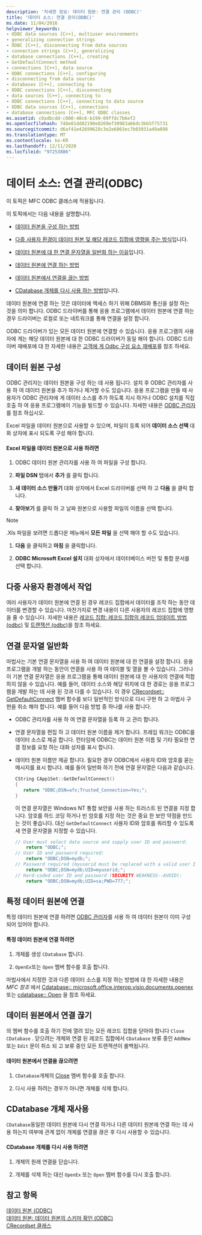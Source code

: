 ```yaml
---
description: '자세한 정보: 데이터 원본: 연결 관리 (ODBC)'
title: '데이터 소스: 연결 관리(ODBC)'
ms.date: 11/04/2016
helpviewer_keywords:
- ODBC data sources [C++], multiuser environments
- generalizing connection strings
- ODBC [C++], disconnecting from data sources
- connection strings [C++], generalizing
- database connections [C++], creating
- GetDefaultConnect method
- connections [C++], data source
- ODBC connections [C++], configuring
- disconnecting from data sources
- databases [C++], connecting to
- ODBC connections [C++], disconnecting
- data sources [C++], connecting to
- ODBC connections [C++], connecting to data source
- ODBC data sources [C++], connections
- database connections [C++], MFC ODBC classes
ms.assetid: c0adbcdd-c000-40c6-b199-09ffdc7b6ef2
ms.openlocfilehash: 748e81dd82190e8269ef30983a66dc3bb5f75731
ms.sourcegitcommit: d6af41e42699628c3e2e6063ec7b03931a49a098
ms.translationtype: MT
ms.contentlocale: ko-KR
ms.lasthandoff: 12/11/2020
ms.locfileid: "97253886"
---
```

# <a name="data-source-managing-connections-odbc"></a>데이터 소스: 연결 관리(ODBC)

이 토픽은 MFC ODBC 클래스에 적용됩니다.

이 토픽에서는 다음 내용을 설명합니다.

- [데이터 원본을 구성 하는 방법](#_core_configuring_a_data_source)

- [다중 사용자 환경이 데이터 원본 및 해당 레코드 집합에 영향을 주는 방식](#_core_working_in_a_multiuser_environment)입니다.

- [데이터 원본에 대 한 연결 문자열을 일반화 하는 이유](#_core_generalizing_the_connection_string)입니다.

- [데이터 원본에 연결 하는 방법](#_core_connecting_to_a_specific_data_source)

- [데이터 원본에서 연결을 끊는 방법](#_core_disconnecting_from_a_data_source)

- [CDatabase 개체를 다시 사용 하는 방법](#_core_reusing_a_cdatabase_object)입니다.

데이터 원본에 연결 하는 것은 데이터에 액세스 하기 위해 DBMS와 통신을 설정 하는 것을 의미 합니다. ODBC 드라이버를 통해 응용 프로그램에서 데이터 원본에 연결 하는 경우 드라이버는 로컬로 또는 네트워크를 통해 연결을 설정 합니다.

ODBC 드라이버가 있는 모든 데이터 원본에 연결할 수 있습니다. 응용 프로그램의 사용자에 게는 해당 데이터 원본에 대 한 ODBC 드라이버가 동일 해야 합니다. ODBC 드라이버 재배포에 대 한 자세한 내용은 [고객에 게 Odbc 구성 요소 재배포](../../data/odbc/redistributing-odbc-components-to-your-customers.md)를 참조 하세요.

## <a name="configuring-a-data-source"></a><a name="_core_configuring_a_data_source"></a> 데이터 원본 구성

ODBC 관리자는 데이터 원본을 구성 하는 데 사용 됩니다. 설치 후 ODBC 관리자를 사용 하 여 데이터 원본을 추가 하거나 제거할 수도 있습니다. 응용 프로그램을 만들 때 사용자가 ODBC 관리자에 게 데이터 소스를 추가 하도록 지시 하거나 ODBC 설치를 직접 호출 하 여 응용 프로그램에이 기능을 빌드할 수 있습니다. 자세한 내용은 [ODBC 관리자](../../data/odbc/odbc-administrator.md)를 참조 하십시오.

Excel 파일을 데이터 원본으로 사용할 수 있으며, 파일이 등록 되어 **데이터 소스 선택** 대화 상자에 표시 되도록 구성 해야 합니다.

#### <a name="to-use-an-excel-file-as-a-data-source"></a>Excel 파일을 데이터 원본으로 사용 하려면

1. ODBC 데이터 원본 관리자를 사용 하 여 파일을 구성 합니다.

1. **파일 DSN** 탭에서 **추가** 를 클릭 합니다.

1. **새 데이터 소스 만들기** 대화 상자에서 Excel 드라이버를 선택 하 고 **다음** 을 클릭 합니다.

1. **찾아보기** 를 클릭 하 고 날짜 원본으로 사용할 파일의 이름을 선택 합니다.

> [!NOTE]
> .Xls 파일을 보려면 드롭다운 메뉴에서 **모든 파일** 을 선택 해야 할 수도 있습니다.

1. **다음** 을 클릭하고 **마침** 을 클릭합니다.

1. **ODBC Microsoft Excel 설치** 대화 상자에서 데이터베이스 버전 및 통합 문서를 선택 합니다.

## <a name="working-in-a-multiuser-environment"></a><a name="_core_working_in_a_multiuser_environment"></a> 다중 사용자 환경에서 작업

여러 사용자가 데이터 원본에 연결 된 경우 레코드 집합에서 데이터를 조작 하는 동안 데이터를 변경할 수 있습니다. 마찬가지로 변경 내용이 다른 사용자의 레코드 집합에 영향을 줄 수 있습니다. 자세한 내용은 [레코드 집합: 레코드 집합의 레코드 업데이트 방법 (odbc)](../../data/odbc/recordset-how-recordsets-update-records-odbc.md) 및 [트랜잭션 (odbc)](../../data/odbc/transaction-odbc.md)을 참조 하세요.

## <a name="generalizing-the-connection-string"></a><a name="_core_generalizing_the_connection_string"></a> 연결 문자열 일반화

마법사는 기본 연결 문자열을 사용 하 여 데이터 원본에 대 한 연결을 설정 합니다. 응용 프로그램을 개발 하는 동안이 연결을 사용 하 여 테이블 및 열을 볼 수 있습니다. 그러나이 기본 연결 문자열은 응용 프로그램을 통해 데이터 원본에 대 한 사용자의 연결에 적합 하지 않을 수 있습니다. 예를 들어, 데이터 소스와 해당 위치에 대 한 경로는 응용 프로그램을 개발 하는 데 사용 된 것과 다를 수 있습니다. 이 경우 [CRecordset:: GetDefaultConnect](../../mfc/reference/crecordset-class.md#getdefaultconnect) 멤버 함수를 보다 일반적인 방식으로 다시 구현 하 고 마법사 구현을 취소 해야 합니다. 예를 들어 다음 방법 중 하나를 사용 합니다.

- ODBC 관리자를 사용 하 여 연결 문자열을 등록 하 고 관리 합니다.

- 연결 문자열을 편집 하 고 데이터 원본 이름을 제거 합니다. 프레임 워크는 ODBC를 데이터 소스로 제공 합니다. 런타임에 ODBC는 데이터 원본 이름 및 기타 필요한 연결 정보를 요청 하는 대화 상자를 표시 합니다.

- 데이터 원본 이름만 제공 합니다. 필요한 경우 ODBC에서 사용자 ID와 암호를 묻는 메시지를 표시 합니다. 예를 들어 일반화 하기 전에 연결 문자열은 다음과 같습니다.

    ```cpp
    CString CApp1Set::GetDefaultConnect()
    {
       return "ODBC;DSN=afx;Trusted_Connection=Yes;";
    }
    ```

   이 연결 문자열은 Windows NT 통합 보안을 사용 하는 트러스트 된 연결을 지정 합니다. 암호를 하드 코딩 하거나 빈 암호를 지정 하는 것은 중요 한 보안 약점을 만드는 것이 좋습니다. 대신 `GetDefaultConnect` 사용자 ID와 암호를 쿼리할 수 있도록 새 연결 문자열을 지정할 수 있습니다.

    ```cpp
    // User must select data source and supply user ID and password:
        return "ODBC;";
    // User ID and password required:
        return "ODBC;DSN=mydb;";
    // Password required (myuserid must be replaced with a valid user ID):
        return "ODBC;DSN=mydb;UID=myuserid;";
    // Hard-coded user ID and password (SECURITY WEAKNESS--AVOID):
        return "ODBC;DSN=mydb;UID=sa;PWD=777;";
    ```

## <a name="connecting-to-a-specific-data-source"></a><a name="_core_connecting_to_a_specific_data_source"></a> 특정 데이터 원본에 연결

특정 데이터 원본에 연결 하려면 [ODBC 관리자](../../data/odbc/odbc-administrator.md)를 사용 하 여 데이터 원본이 이미 구성 되어 있어야 합니다.

#### <a name="to-connect-to-a-specific-data-source"></a>특정 데이터 원본에 연결 하려면

1. 개체를 생성 `CDatabase` 합니다.

1. `OpenEx`또는 `Open` 멤버 함수를 호출 합니다.

마법사에서 지정한 것과 다른 데이터 소스를 지정 하는 방법에 대 한 자세한 내용은 *MFC 참조* 에서 [Cdatabase:: microsoft.office.interop.visio.documents.openex](../../mfc/reference/cdatabase-class.md#openex) 또는 [cdatabase:: Open](../../mfc/reference/cdatabase-class.md#open) 을 참조 하세요.

## <a name="disconnecting-from-a-data-source"></a><a name="_core_disconnecting_from_a_data_source"></a> 데이터 원본에서 연결 끊기

의 멤버 함수를 호출 하기 전에 열려 있는 모든 레코드 집합을 닫아야 합니다 `Close` `CDatabase` . 닫으려는 개체와 연결 된 레코드 집합에서 `CDatabase` 보류 중인 `AddNew` 또는 `Edit` 문이 취소 되 고 보류 중인 모든 트랜잭션이 롤백됩니다.

#### <a name="to-disconnect-from-a-data-source"></a>데이터 원본에서 연결을 끊으려면

1. `CDatabase`개체의 [Close](../../mfc/reference/cdatabase-class.md#close) 멤버 함수를 호출 합니다.

1. 다시 사용 하려는 경우가 아니면 개체를 삭제 합니다.

## <a name="reusing-a-cdatabase-object"></a><a name="_core_reusing_a_cdatabase_object"></a> CDatabase 개체 재사용

`CDatabase`동일한 데이터 원본에 다시 연결 하거나 다른 데이터 원본에 연결 하는 데 사용 하는지 여부에 관계 없이 개체를 연결을 끊은 후 다시 사용할 수 있습니다.

#### <a name="to-reuse-a-cdatabase-object"></a>CDatabase 개체를 다시 사용 하려면

1. 개체의 원래 연결을 닫습니다.

1. 개체를 삭제 하는 대신 `OpenEx` 또는 `Open` 멤버 함수를 다시 호출 합니다.

## <a name="see-also"></a>참고 항목

[데이터 원본 (ODBC)](../../data/odbc/data-source-odbc.md)<br/>
[데이터 원본: 데이터 원본의 스키마 확인 (ODBC)](../../data/odbc/data-source-determining-the-schema-of-the-data-source-odbc.md)<br/>
[CRecordset 클래스](../../mfc/reference/crecordset-class.md)
